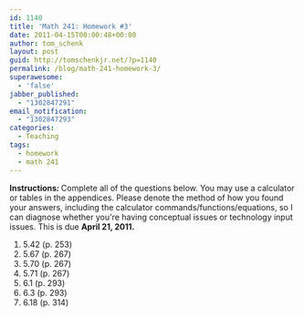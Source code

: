 ```yaml
---
id: 1140
title: 'Math 241: Homework #3'
date: 2011-04-15T00:00:48+00:00
author: tom_schenk
layout: post
guid: http://tomschenkjr.net/?p=1140
permalink: /blog/math-241-homework-3/
superawesome:
  - 'false'
jabber_published:
  - "1302847291"
email_notification:
  - "1302847293"
categories:
  - Teaching
tags:
  - homework
  - math 241
---
```

<strong>Instructions<em>: </em></strong>Complete all of the questions below. You may use a calculator or tables in the appendices. Please denote the method of how you found your answers, including the calculator commands/functions/equations, so I can diagnose whether you're having conceptual issues or technology input issues. This is due <strong>April 21, 2011.</strong>
<ol>
	<li><strong></strong>5.42 (p. 253)</li>
	<li>5.67 (p. 267)</li>
	<li>5.70 (p. 267)</li>
	<li>5.71 (p. 267)</li>
	<li>6.1 (p. 293)</li>
	<li>6.3 (p. 293)</li>
	<li>6.18 (p. 314)</li>
</ol>